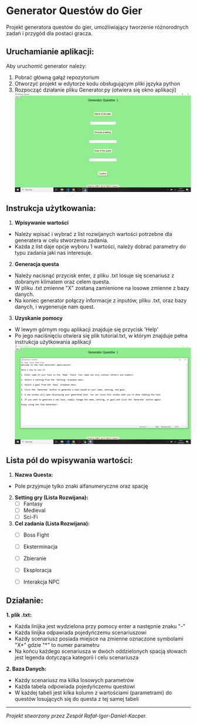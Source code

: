 # Generator Questów do Gier

Projekt generatora questów do gier, umożliwiający tworzenie różnorodnych zadań i przygód dla postaci gracza.

## Uruchamianie aplikacji:
Aby uruchomić generator należy:
1. Pobrać główną gałąź repozytorium
2. Otworzyć projekt w edytorze kodu obsługującym pliki języka python
3. Rozpocząć działanie pliku Generator.py (otwiera się okno aplikacji)
![App](https://github.com/Durniel1/Generator-Questow-do-Gier/blob/main/App.png?raw=true)
## Instrukcja użytkowania:

1. **Wpisywanie wartości**

- Należy wpisać i wybrać z list rozwijanych wartości potrzebne dla generatera w celu stworzenia zadania.
- Każda z list daje opcje wyboru 1 wartości, należy dobrać parametry do typu zadania jaki nas interesuje.

2. **Generacja questa**

- Należy nacisnąć przycisk enter, z pliku .txt losuje się scenariusz z dobranym klimatem oraz celem questa.
- W pliku .txt zmienne "X" zostaną zamienione na losowe zmienne z bazy danych.
- Na koniec generator połączy informacje z inputów, pliku .txt, oraz bazy danych, i wygeneruje nam quest.

3. **Uzyskanie pomocy**

- W lewym górnym rogu aplikacji znajduje się przycisk 'Help'
- Po jego naciśnięciu otwiera się plik tutorial.txt, w którym znajduje pełna instrukcja użytkowania aplikacji
![App](https://github.com/Durniel1/Generator-Questow-do-Gier/blob/main/Tutorial.png?raw=true)

## Lista pól do wpisywania wartości:

1. **Nazwa Questa:**

- Pole przyjmuje tylko znaki alfanumeryczne oraz spację

2. **Setting gry (Lista Rozwijana):**
   - [ ] Fantasy
   - [ ] Medieval
   - [ ] Sci-Fi

3. **Cel zadania (Lista Rozwijana):**
   - [ ] Boss Fight
   - [ ] Eksterminacja
   - [ ] Zbieranie
   - [ ] Eksploracja
   - [ ] Interakcja NPC


## Działanie:

**1. plik .txt:**
- Każda linijka jest wydzielona przy pomocy enter a następnie znaku "-"
- Każda linijka odpawiada pojedyńczemu scenariuszowi
- Każdy scenariusz posiada miejsce na zmienne oznaczone symbolami "X*" gdzie "*" to numer parametru
- Na końcu każdego scenariusza w dwóch oddzielonych spacją słowach jest legenda dotycząca kategorii i celu scenariusza

**2. Baza Danych:**
- Każdy scenariusz ma kilka losowych parametrów
- Każda tabela odpowiada pojedyńczemu questowi
- W każdej tabeli jest kilka kolumn z wartościami (parametrami) do questów losujących się do questa z tej samej tabeli

---

*Projekt stworzony przez Zespół Rafał-Igor-Daniel-Kacper.*
